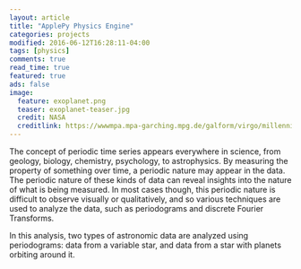 ```yaml
---
layout: article
title: "ApplePy Physics Engine"
categories: projects
modified: 2016-06-12T16:28:11-04:00
tags: [physics]
comments: true
read_time: true
featured: true
ads: false
image:
  feature: exoplanet.png
  teaser: exoplanet-teaser.jpg
  credit: NASA
  creditlink: https://wwwmpa.mpa-garching.mpg.de/galform/virgo/millennium/
---
```

The concept of periodic time series appears everywhere in science, from geology, biology, chemistry, psychology, to astrophysics. By measuring the property of something over time, a periodic nature may appear in the data. The periodic nature of these kinds of data can reveal insights into the nature of what is being measured. In most cases though, this periodic nature is difficult to observe visually or qualitatively, and so various techniques are used to analyze the data, such as periodograms and discrete Fourier Transforms.

In this analysis, two types of astronomic data are analyzed using periodograms: data from a variable star, and data from a star with planets orbiting around it.
